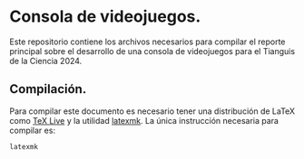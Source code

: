 # Consola de videojuegos.
Este repositorio contiene los archivos necesarios para compilar el reporte
principal sobre el desarrollo de una consola de videojuegos para el Tianguis de
la Ciencia 2024.

## Compilación.
Para compilar este documento es necesario tener una distribución de LaTeX
como [TeX Live](https://www.tug.org/texlive/) y la utilidad [latexmk](https://manpages.org/latexmk).
La única instrucción necesaria para compilar es:
```
latexmk
```
